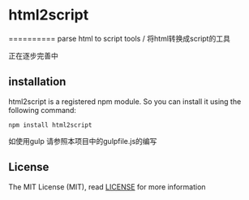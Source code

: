 # html2script
==========
parse html to script tools / 将html转换成script的工具

正在逐步完善中

## installation
html2script is a registered npm module. So you can install it using the following command:
```
npm install html2script
```

如使用gulp 请参照本项目中的gulpfile.js的编写

License
-------

The MIT License (MIT), read [LICENSE](./LICENSE) for more information